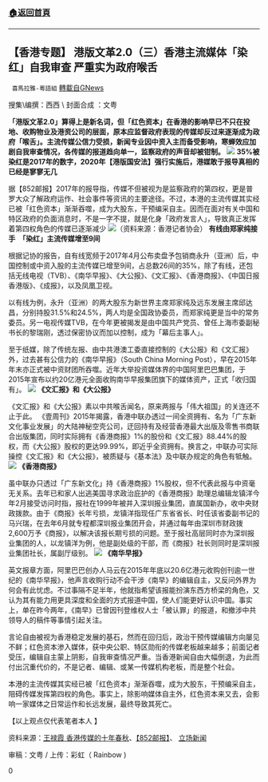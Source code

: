 ###  [:house:返回首頁](https://github.com/ourhimalayas/txt)
---

## 【香港专题】 港版文革2.0（三）香港主流媒体「染红」自我审查 严重实为政府喉舌
` 喜馬拉雅-粵語組` [轉載自GNews](https://gnews.org/zh-hans/1066755/)

搜集\编撰：西西 \ 封面合成 ：文粤

**「港版文革2.0」算得上是新名词，但「红色资本」在香港的影响早已不只在投地、收购物业及港资公司的层面，原本应监督政府表现的传媒却反过来逐渐成为政府「喉舌」。主流传媒公信力受损，新闻专业因中资入主而备受影响，寒蝉效应加剧自我审查情况，各传媒的报道趋向单一，监察政府的声音却被钳制。**
![]()![](https://gnews.org/wp-content/uploads/2021/04/gbbbbb.png)
**35%被染红是2017年的数字，2020年【港版国安法】强行实施后，港媒敢于报导真相的已经是寥寥无几**

据【852邮报】2017年的报导指，传媒不但被视为是监察政府的第四权，更是普罗大众了解政府运作、社会事件等资讯的主要途径。不过，本港的主流传媒其实经已被「红色资本」渐渐吞噬，成为大股东，干预编采自主。因而在面对有关中国和特区政府的负面消息时，不是一字不提，就是化身「政府发言人」，导致真正发挥着第四权角色的传媒已逐渐减少
![]()![](https://gnews.org/wp-content/uploads/2021/04/tgfrfrrr44.png)（资料来源：香港记者协会）
**有线由郑家纯接手　「染红」主流传媒增至9间**

根据记协的报告，自有线宽频于2017年4月公布卖盘予包销商永升（亚洲）后，中国控制或中资入股的主流传媒已增至9间，占总数26间的35%，除了有线，还包括无线电视（TVB）、《南华早报》、《大公报》、《文汇报》、《香港商报》、《中国日报香港版》、《成报》，以及凤凰卫视。

以有线为例，永升（亚洲）的两大股东为新世界主席郑家纯及远东发展主席邱达昌，分别持股31.5%和24.5%，两人均是全国政协委员，而郑家纯更是当中的常务委员。另一电视传媒TVB，在今年更被揭发是由中国共产党员、曾任上海市委副秘书长的黎瑞刚，透过保密协议而加以控制，成为「幕后主事人」。

至于纸媒，除了传统左报、由中共港澳工委直接控制的《大公报》和《文汇报》外，过去甚有公信力的《南华早报》（South China Morning Post），早在2015年年末亦正式被中资财团所吞噬。近年大举投资媒体界的中国阿里巴巴集团，于2015年宣布以约20亿港元全面收购南华早报集团旗下的媒体资产，正式「收归国有」。
![]()![](https://gnews.org/wp-content/uploads/2021/04/yuyurewq-3.png)
**《文汇报》和《大公报》**

《文汇报》和《大公报》素以中共喉舌闻名，原来两报与「伟大祖国」的关连还不止于此。 《壹周刊》2015年揭露，香港中联办透过一间全资拥有、名为「广东新文化事业发展」的大陆神秘空壳公司，迂回持有及经营香港最大出版及零售书商联合出版集团，同时实际拥有《香港商报》1%的股份和《文汇报》88.44%的股权，而《大公报》股权的更达99.99%，即近乎全资拥有。换言之，中联办可实际操控《文汇报》和《大公报》，被质疑与《基本法》及中联办规定的角色有牴触。
![]()![](https://gnews.org/wp-content/uploads/2021/04/vvvrrr.png)
**《香港商报》**

虽中联办只透过「广东新文化」持《香港商报》1%股权，但不代表此报与中资毫无关系。去年已和家人出逃美国寻求政治庇护的《香港商报》助理总编辑龙镇洋今年2月接受访问时指，报社在1999年被并入深圳报业集团，直属国新办，收中央财政拨款。由于《商报》长年亏损，龙镇洋指现任广东省省长、时任该省委副书记的马兴瑞，在去年6月就专程都深圳报业集团开会，并通过每年由深圳市财政拨2,600万予《商报》，以解决该报长期亏损的问题。至于报社高层同时亦为深圳报业集团的人，以龙镇洋为例，他是副处级的干部，而《商报》社长则同时是深圳报业集团社长，属副厅级别。
![]()![](https://gnews.org/wp-content/uploads/2021/04/kilil888.png)
**《南华早报》**

英文报章方面，阿里巴巴创办人马云在2015年年底以20.6亿港元收购创刊逾一世纪的《南华早报》，他声言收购行动不会干涉《南早》的编辑自主，又反问外界为何会有此忧虑。不过事隔不足半年，他就指希望该报能扮演东西方桥梁的角色，又认为其有能力用更具深度和全面的方式报道中国，使人们能更好认识中国。事实上，单在昨今两年，《南早》已曾因刊登维权人士「被认罪」的报道，和撤涉中共领导人的稿件等事情引起关注。

言论自由被视为香港稳定发展的基石，然而在回归后，政治干预传媒编辑方向屡见不鲜；红色资本渗入媒体，获中央公职、特区勋衔的传媒老板越来越多；前面记者受压，编辑自主蒙上阴影，自我审查情况严重。当香港新闻自由大幅倒退，为此而付出沉重代价的，不是记者、编辑、或某一传媒机构老板，而是整个社会。

本港的主流传媒其实经已被「红色资本」渐渐吞噬，成为大股东，干预编采自主，阻碍传媒发挥第四权的角色。事实上，除影响媒体自主外，红色资本来又去，会影响一家媒体之日常运作和长远发展，最终导致其死亡。

【以上观点仅代表笔者本人 】

资料来源：[王禄霞 香港传媒的十年春秋](https://app3.rthk.hk/mediadigest/content.php?aid=670)、[【852邮报】](https://www.post852.com/224208/%E3%80%90%E8%B2%B7%E8%B5%B7%E9%A6%99%E6%B8%AF%E3%80%91%E5%20%82%B3%E5%AA%922%EF%BC%9A%E7%B4%85%E8%89%B2%E8%B3%87%E6%9C%AC%E5%85%A5%E4%BE%20%B5%E6%B8%AF%E5%A0%B1%E5%8F%8A%E9%9B%BB%E8%A6%96/)、 [立场新闻](https://www.thestandnews.com/media/%E6%9D%8E%E7%99%BE%E5%85%A8%E6%9B%BE%E8%A6%81%E6%B1%82%E9%20%80%80%E8%B3%BD-%E6%B6%88%E6%81%AF%E6%8C%87%E6%B8)

审稿：文粤 / 上传：彩虹（ Rainbow )

0
